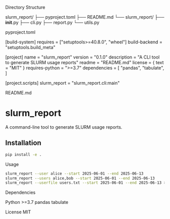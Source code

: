Directory Structure

slurm_report/
├── pyproject.toml
├── README.md
└── slurm_report/
    ├── __init__.py
    ├── cli.py
    ├── report.py
    └── utils.py

pyproject.toml

[build-system]
requires = ["setuptools>=40.8.0", "wheel"]
build-backend = "setuptools.build_meta"

[project]
name = "slurm_report"
version = "0.1.0"
description = "A CLI tool to generate SLURM usage reports"
readme = "README.md"
license = { text = "MIT" }
requires-python = ">=3.7"
dependencies = [
    "pandas",
    "tabulate",
]

[project.scripts]
slurm_report = "slurm_report.cli:main"

README.md

# slurm_report

A command-line tool to generate SLURM usage reports.

## Installation

```bash
pip install -e .
```

Usage
```bash
slurm_report --user alice --start 2025-06-01 --end 2025-06-13
slurm_report --users alice,bob --start 2025-06-01 --end 2025-06-13
slurm_report --userfile users.txt --start 2025-06-01 --end 2025-06-13 > output.csv
```

Dependencies

Python >=3.7
pandas
tabulate

License
MIT

